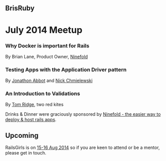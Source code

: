 ## BrisRuby

# July 2014 Meetup

### Why Docker is important for Rails
By Brian Lane, Product Owner, [Ninefold](https://ninefold.com/)

### Testing Apps with the Application Driver pattern
By [Jonathon Abbot](https://github.com/jonathonMA) and [Nick Chmielewski](https://github.com/hackling)

### An Introduction to Validations
By [Tom Ridge](https://github.com/ridget), two red kites

Drinks & Dinner were graciously sponsored by [Ninefold - the easier way to deploy & host rails apps](https://ninefold.com/).

## Upcoming

RailsGirls is on [15-16 Aug 2014](http://railsgirls.com/brisbane) so if you are keen to attend or be a mentor, please get in touch.
